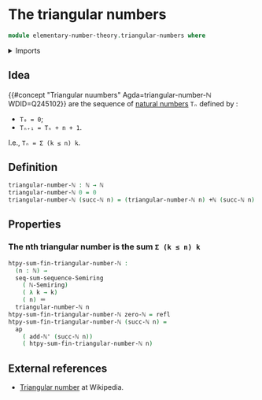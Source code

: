 # The triangular numbers

```agda
module elementary-number-theory.triangular-numbers where
```

<details><summary>Imports</summary>

```agda
open import elementary-number-theory.addition-natural-numbers
open import elementary-number-theory.commutative-semiring-of-natural-numbers
open import elementary-number-theory.natural-numbers

open import foundation.action-on-identifications-functions
open import foundation.identity-types

open import ring-theory.partial-sums-sequences-semirings
open import ring-theory.sums-of-finite-sequences-of-elements-semirings
```

</details>

## Idea

{{#concept "Triangular nuumbers" Agda=triangular-number-ℕ WDID=Q245102}} are the
sequence of [natural numbers](elementary-number-theory.natural-numbers.md) `Tₙ`
defined by :

- `T₀ = 0`;
- `Tₙ₊₁ = Tₙ + n + 1`.

I.e., `Tₙ = Σ (k ≤ n) k`.

## Definition

```agda
triangular-number-ℕ : ℕ → ℕ
triangular-number-ℕ 0 = 0
triangular-number-ℕ (succ-ℕ n) = (triangular-number-ℕ n) +ℕ (succ-ℕ n)
```

## Properties

### The nth triangular number is the sum `Σ (k ≤ n) k`

```agda
htpy-sum-fin-triangular-number-ℕ :
  (n : ℕ) →
  seq-sum-sequence-Semiring
    ( ℕ-Semiring)
    ( λ k → k)
    ( n) ＝
  triangular-number-ℕ n
htpy-sum-fin-triangular-number-ℕ zero-ℕ = refl
htpy-sum-fin-triangular-number-ℕ (succ-ℕ n) =
  ap
    ( add-ℕ' (succ-ℕ n))
    ( htpy-sum-fin-triangular-number-ℕ n)
```

## External references

- [Triangular number](https://en.wikipedia.org/wiki/Triangular_number) at
  Wikipedia.
